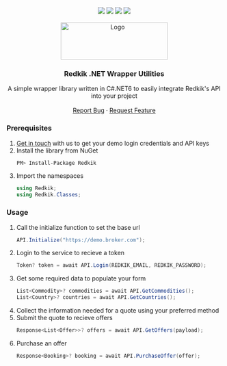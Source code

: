 <div align="center">
  <img src="https://img.shields.io/github/contributors/redkik/dotnet-redkik.svg?style=for-the-badge" />
  <img src="https://img.shields.io/github/stars/redkik/dotnet-redkik.svg?style=for-the-badge" />
  <a href="https://github.com/redkik/dotnet-redkik/issues"><img src="https://img.shields.io/github/issues/redkik/dotnet-redkik.svg?style=for-the-badge" /></a>
  <a href="https://github.com/redkik/dotnet-redkik/blob/main/LICENSE.txt"><img src="https://img.shields.io/github/license/redkik/dotnet-redkik?style=for-the-badge" /></a>
</div>

<br />
<div align="center">
  <a href="https://github.com/redkik/dotnet-redkik">
    <img src="https://www.redkik.com/wp-content/uploads/2021/01/redkik-logo.png" alt="Logo" width="250" height="87">
  </a>

  <h3 align="center">Redkik .NET Wrapper Utilities</h3>

  <p align="center">
    A simple wrapper library written in C#.NET6 to easily integrate Redkik's API into your project
    <br />
    <br />
    <a href="https://github.com/redkik/dotnet-redkik/issues">Report Bug</a>
    ·
    <a href="https://github.com/redkik/dotnet-redkik/issues">Request Feature</a>
  </p>
</div>

### Prerequisites

1. [Get in touch](https://www.redkik.com/schedule-a-demo/) with us to get your demo login credentials and API keys
2. Install the library from NuGet
   ```sh
   PM> Install-Package Redkik
   ```
3. Import the namespaces
   ```c#
   using Redkik;
   using Redkik.Classes;
   ```

### Usage

1. Call the initialize function to set the base url
   ```c#
   API.Initialize("https://demo.broker.com");
   ```
2. Login to the service to recieve a token
   ```c#
   Token? token = await API.Login(REDKIK_EMAIL, REDKIK_PASSWORD);
   ```
3. Get some required data to populate your form
   ```c#
   List<Commodity>? commodities = await API.GetCommodities();
   List<Country>? countries = await API.GetCountries();
   ```
4. Collect the information needed for a quote using your preferred method
5. Submit the quote to recieve offers
   ```c#
   Response<List<Offer>>? offers = await API.GetOffers(payload);
   ```
6. Purchase an offer
   ```c#
   Response<Booking>? booking = await API.PurchaseOffer(offer);
   ```
